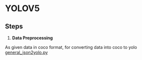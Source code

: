 # YOLOV5
## Steps
1. **Data Preprocessing**

As given data in coco format, for converting data into coco to yolo [general_json2yolo.py](https://github.com/HimaniVaishnav/YOLOV5/blob/main/coco_to_yolo/general_json2yolo.py)
